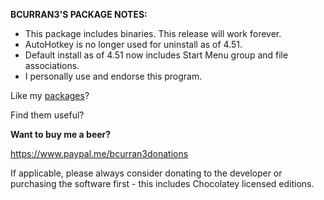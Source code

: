 **BCURRAN3'S PACKAGE NOTES:**

* This package includes binaries. This release will work forever.
* AutoHotkey is no longer used for uninstall as of 4.51.
* Default install as of 4.51 now includes Start Menu group and file associations.
* I personally use and endorse this program.


Like my [packages](https://chocolatey.org/profiles/bcurran3)? 

Find them useful?

**Want to buy me a beer?**

https://www.paypal.me/bcurran3donations

If applicable, please always consider donating to the developer or purchasing the software first - this includes Chocolatey licensed editions.